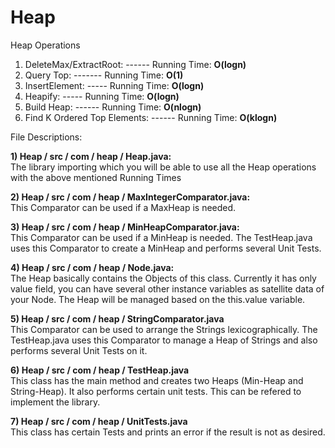 Heap
====

 Heap Operations
 
 1) DeleteMax/ExtractRoot: ------ Running Time: <b>O(logn)</b><br/>
 2) Query Top: ------- Running Time: <b>O(1)</b><br/>
 3) InsertElement: ----- Running Time: <b>O(logn)</b><br/>
 4) Heapify: ----- Running Time: <b>O(logn)</b><br/>
 5) Build Heap: ------ Running Time: <b>O(nlogn)</b><br/>
 6) Find K Ordered Top Elements: ------ Running Time: <b>O(klogn)</b><br/>
 
File Descriptions:

<b>1) Heap / src / com / heap / Heap.java:</b><br/>
The library importing which you will be able to use all the Heap operations with the above mentioned Running Times

<b>2) Heap / src / com / heap / MaxIntegerComparator.java:</b><br/>
This Comparator can be used if a MaxHeap is needed.

<b>3) Heap / src / com / heap / MinHeapComparator.java:</b><br/>
This Comparator can be used if a MinHeap is needed. The TestHeap.java uses this Comparator to create a MinHeap and performs several Unit Tests.

<b>4) Heap / src / com / heap / Node.java:</b><br/>
The Heap basically contains the Objects of this class. Currently it has only value field, you can have several other instance variables as satellite data of your Node. The Heap will be managed based on the this.value variable.

<b>5) Heap / src / com / heap / StringComparator.java</b><br/>
This Comparator can be used to arrange the Strings lexicographically. The TestHeap.java uses this Comparator to manage a Heap of Strings and also performs several Unit Tests on it.

<b>6) Heap / src / com / heap / TestHeap.java</b><br/>
This class has the main method and creates two Heaps (Min-Heap and String-Heap). It also performs certain unit tests. This can be refered to implement the library.

<b>7) Heap / src / com / heap / UnitTests.java</b><br/>
This class has certain Tests and prints an error if the result is not as desired.

